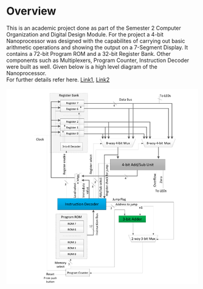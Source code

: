 # Overview

This is an academic project done as part of the Semester 2 Computer Organization and Digital Design Module. 
For the project a 4-bit Nanoprocessor was designed with the capabilites of carrying out basic arithmetic operations
and showing the output on a 7-Segment Display. It contains a 72-bit Program ROM and a 32-bit Register Bank. Other 
components such as Multiplexers, Program Counter, Instruction Decoder were built as well. Given below is a high 
level diagram of the Nanoprocessor. 
<br>
For further details refer here. 
[Link1](https://github.com/k-ranasinghe/Nanoprocessor-Design-VHDL/blob/9b81ea092f5efd99e5e1a7f0102a0ab3aaee1776/Lab%209-10%20_%20Microprocessor.pdf), 
[Link2](https://github.com/k-ranasinghe/Nanoprocessor-Design-VHDL/blob/9b81ea092f5efd99e5e1a7f0102a0ab3aaee1776/lab%209-10%20Report.pdf)
<br><br>
![alt text](https://github.com/k-ranasinghe/Nanoprocessor-Design-VHDL/blob/main/images/processor-diagram.png?raw=true)
<br>
